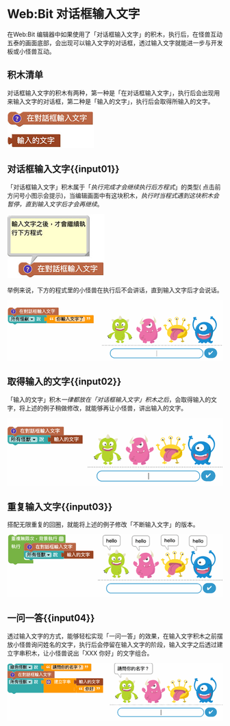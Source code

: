 # Web:Bit 对话框输入文字

在Web:Bit 编辑器中如果使用了「对话框输入文字」的积木，执行后，在怪兽互动五泰的画面底部，会出现可以输入文字的对话框，透过输入文字就能进一步与开发板或小怪兽互动。

## 积木清单

对话框输入文字的积木有两种，第一种是「在对话框输入文字」，执行后会出现用来输入文字的对话框，第二种是「输入的文字」，执行后会取得所输入的文字。

![Web:Bit 对话框输入文字](../../../../media/zh-cn/education/detect/input-01.jpg)

## 对话框输入文字{{input01}}

「对话框输入文字」积木属于「*执行完成才会继续执行后方程式*」的类型( 点击前方问号小图示会提示)，当编辑画面中有这块积木，*执行时当程式遇到这块积木会暂停，直到输入文字后才会再继续*。

![Web:Bit 对话框输入文字](../../../../media/zh-cn/education/detect/input-02.jpg)

举例来说，下方的程式里的小怪兽在执行后不会讲话，直到输入文字后才会说话。

![Web:Bit 对话框输入文字](../../../../media/zh-cn/education/detect/input-03.gif)

## 取得输入的文字{{input02}}

「输入的文字」积木*一律都放在「对话框输入文字」积木之后*，会取得输入的文字，将上述的例子稍做修改，就能够再让小怪兽，讲出输入的文字。

![Web:Bit 对话框输入文字](../../../../media/zh-cn/education/detect/input-04.gif)

## 重复输入文字{{input03}}

搭配无限重复的回圈，就能将上述的例子修改「不断输入文字」的版本。

![Web:Bit 对话框输入文字](../../../../media/zh-cn/education/detect/input-05.gif)

## 一问一答{{input04}}

透过输入文字的方式，能够轻松实现「一问一答」的效果，在输入文字积木之前摆放小怪兽询问姓名的文字，执行后会停留在输入文字的阶段，输入文字之后透过建立字串积木，让小怪兽说出「XXX 你好」的文字组合。

![Web:Bit 对话框输入文字](../../../../media/zh-cn/education/detect/input-06.gif)
